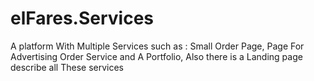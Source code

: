 # elFares.Services
A platform With Multiple Services such as : Small Order Page, Page For Advertising Order Service and A Portfolio, Also there is a Landing page describe all These services
